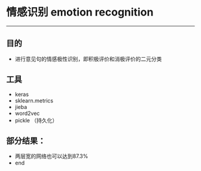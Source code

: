 # 情感识别 emotion recognition

---
## 目的
- 进行意见句的情感极性识别，即积极评价和消极评价的二元分类

##  工具
- keras
- sklearn.metrics 
- jieba
- word2vec
- pickle （持久化）

## 部分结果： 

- 两层宽的网络也可以达到87.3%
- end